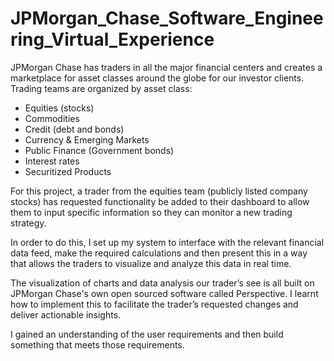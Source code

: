# JPMorgan_Chase_Software_Engineering_Virtual_Experience

JPMorgan Chase has traders in all the major financial centers and creates a marketplace for asset classes around the globe for our investor clients. Trading teams are organized by asset class:

<ul>
 <li>Equities (stocks)</li>
 <li>Commodities</li>
 <li>Credit (debt and bonds)</li>
 <li>Currency & Emerging Markets</li>
 <li>Public Finance (Government bonds)</li>
 <li>Interest rates</li>
 <li>Securitized Products</li>
</ul>

For this project, a trader from the equities team (publicly listed company stocks) has requested functionality be added to their dashboard to allow them to input specific information so they can monitor a new trading strategy.

In order to do this, I set up my system to interface with the relevant financial data feed, make the required calculations and then present this in a way that allows the traders to visualize and analyze this data in real time.

The visualization of charts and data analysis our trader’s see is all built on JPMorgan Chase's own open sourced software called Perspective. I learnt how to implement this to facilitate the trader’s requested changes and deliver actionable insights.

I gained an understanding of the user requirements and then build something that meets those requirements.
